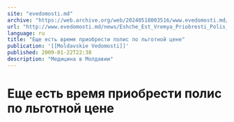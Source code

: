 ```yaml
---
site: "evedomosti.md"
archive: "https://web.archive.org/web/20240518003516/www.evedomosti.md/news/Eshche_Est_Vremya_Priobresti_Polis_Po_Lgotnoi_Tsene"
url: "http://www.evedomosti.md/news/Eshche_Est_Vremya_Priobresti_Polis_Po_Lgotnoi_Tsene"
language: ru
title: "Еще есть время приобрести полис по льготной цене"
publication: '[[Moldavskie Vedomosti]]'
published: 2009-01-22T22:38
description: "Медицина в Молдавии"
---
```


# Еще есть время приобрести полис по льготной цене

